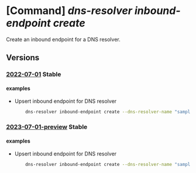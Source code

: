# [Command] _dns-resolver inbound-endpoint create_

Create an inbound endpoint for a DNS resolver.

## Versions

### [2022-07-01](/Resources/mgmt-plane/L3N1YnNjcmlwdGlvbnMve30vcmVzb3VyY2Vncm91cHMve30vcHJvdmlkZXJzL21pY3Jvc29mdC5uZXR3b3JrL2Ruc3Jlc29sdmVycy97fS9pbmJvdW5kZW5kcG9pbnRzL3t9/2022-07-01.xml) **Stable**

<!-- mgmt-plane /subscriptions/{}/resourcegroups/{}/providers/microsoft.network/dnsresolvers/{}/inboundendpoints/{} 2022-07-01 -->

#### examples

- Upsert inbound endpoint for DNS resolver
    ```bash
        dns-resolver inbound-endpoint create --dns-resolver-name "sampleDnsResolver" --name "sampleInboundEndpoint" --location "westus2" --ip-configurations [{private-ip-address:'',private-ip-allocation-method:"Dynamic",id:"/subscriptions/0403cfa9-9659-4f33-9f30-1f191c51d111/resourceGroups/sampleVnetResourceGroupName/providers/Microsoft.Network/virtualNetworks/sa mpleVirtualNetwork/subnets/sampleSubnet"}] --tags key1="value1" --resource-group "sampleResourceGroup"
    ```

### [2023-07-01-preview](/Resources/mgmt-plane/L3N1YnNjcmlwdGlvbnMve30vcmVzb3VyY2Vncm91cHMve30vcHJvdmlkZXJzL21pY3Jvc29mdC5uZXR3b3JrL2Ruc3Jlc29sdmVycy97fS9pbmJvdW5kZW5kcG9pbnRzL3t9/2023-07-01-preview.xml) **Stable**

<!-- mgmt-plane /subscriptions/{}/resourcegroups/{}/providers/microsoft.network/dnsresolvers/{}/inboundendpoints/{} 2023-07-01-preview -->

#### examples

- Upsert inbound endpoint for DNS resolver
    ```bash
        dns-resolver inbound-endpoint create --dns-resolver-name "sampleDnsResolver" --name "sampleInboundEndpoint" --location "westus2" --ip-configurations [{private-ip-address:'',private-ip-allocation-method:"Dynamic",id:"/subscriptions/0403cfa9-9659-4f33-9f30-1f191c51d111/resourceGroups/sampleVnetResourceGroupName/providers/Microsoft.Network/virtualNetworks/sa mpleVirtualNetwork/subnets/sampleSubnet"}] --tags key1="value1" --resource-group "sampleResourceGroup"
    ```
